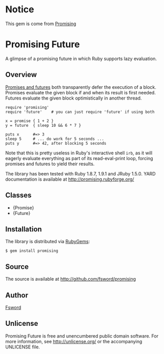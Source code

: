 # Notice

This gem is come from [Promising](https://rubygems.org/gems/promising)

# Promising Future
A glimpse of a promising future in which Ruby supports lazy evaluation.

## Overview
[Promises and futures][] both transparently defer the execution of a block.
Promises evaluate the given block if and when its result is first needed.
Futures evaluate the given block optimistically in another thread.

    require 'promising'
    require 'future'    # you can just require 'future' if using both
    
    x = promise { 1 + 2 }
    y = future  { sleep 10 && 6 * 7 }
    
    puts x      #=> 3
    sleep 5     # ... do work for 5 seconds ...
    puts y      #=> 42, after blocking 5 seconds

Note that this is pretty useless in Ruby's interactive shell `irb`, as it
will eagerly evaluate everything as part of its read-eval-print loop,
forcing promises and futures to yield their results.

The library has been tested with Ruby 1.8.7, 1.9.1 and JRuby 1.5.0.
YARD documentation is available at <http://promising.rubyforge.org/>

## Classes

 * {Promise}
 * {Future}

## Installation
The library is distributed via [RubyGems](http://rubygems.org/):

    $ gem install promising

## Source
The source is available at <http://github.com/fsword/promising>

## Author
[Fsword](http://github.com/fsword)

## Unlicense
Promising Future is free and unencumbered public domain software. For more
information, see <http://unlicense.org/> or the accompanying UNLICENSE file.

[Promises and futures]: http://en.wikipedia.org/wiki/Futures_and_promises
